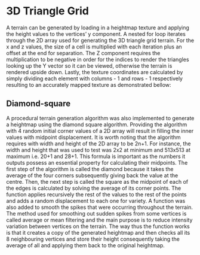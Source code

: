 # 3D Triangle Grid #
 
A terrain can be generated by loading in a heightmap texture and applying the height values to the vertices’ y component. A nested for loop iterates through the 2D array used for generating the 3D triangle grid terrain. For the x and z values, the size of a cell is multiplied with each iteration plus an offset at the end for separation. The Z component requires the multiplication to be negative in order for the indices to render the triangles looking up the Y vector so it can be viewed, otherwise the terrain is rendered upside down. Lastly, the texture coordinates are calculated by simply dividing each element with columns - 1 and rows - 1 respectively resulting to an accurately mapped texture as demonstrated bellow:
 
## Diamond-square

A procedural terrain generation algorithm was also implemented to generate a heightmap using the diamond square algorithm. Providing the algorithm with 4 random initial corner values of a 2D array will result in filling the inner values with midpoint displacement. It is worth noting that the algorithm requires with width and height of the 2D array to be 2n+1. For instance, the width and height that was used to test was 2x2 at minimum and 513x513 at maximum i.e. 20+1 and 28+1. This formula is important as the numbers it outputs possess an essential property for calculating their midpoints. The first step of the algorithm is called the diamond because it takes the average of the four corners subsequently giving back the value at the centre. Then, the next step is called the square as the midpoint of each of the edges is calculated by solving the average of its corner points. The function applies recursively the rest of the values to the rest of the points and adds a random displacement to each one for variety. 
A function was also added to smooth the spikes that were occurring throughout the terrain. The method used for smoothing out sudden spikes from some vertices is called average or mean filtering and the main purpose is to reduce intensity variation between vertices on the terrain. The way thus the function works is that it creates a copy of the generated heightmap and then checks all its 8 neighbouring vertices and store their height consequently taking the average of all and applying them back to the original heightmap.
   

